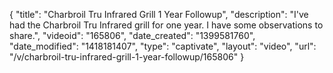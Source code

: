 {
    "title": "Charbroil Tru Infrared Grill 1 Year Followup",
    "description": "I've had the Charbroil Tru Infrared grill for one year. I have some observations to share.",
    "videoid": "165806",
    "date_created": "1399581760",
    "date_modified": "1418181407",
    "type": "captivate",
    "layout": "video",
    "url": "\/v\/charbroil-tru-infrared-grill-1-year-followup\/165806"
}